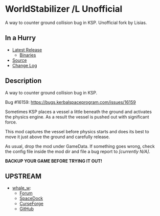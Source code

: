 # WorldStabilizer /L Unofficial

A way to counter ground collision bug in KSP. Unofficial fork by Lisias.

## In a Hurry

* [Latest Release](https://github.com/net-lisias-kspu/WorldStabilizer/releases)
	+ [Binaries](https://github.com/net-lisias-kspu/WorldStabilizer/tree/Archive)
* [Source](https://github.com/net-lisias-kspu/WorldStabilizer)
* [Change Log](./CHANGE_LOG.md)


## Description

A way to counter ground collision bug in KSP.

Bug #16159: https://bugs.kerbalspaceprogram.com/issues/16159

Sometimes KSP places a vessel a little beneath the ground and activates the physics engine. As a result the vessel is pushed out with significant force.

This mod captures the vessel before physics starts and does its best to move it just above the ground and carefully release.

As usual, drop the mod under GameData. If something goes wrong, check the config file inside the mod dir and file a bug report to *[currently N/A]*.

**BACKUP YOUR GAME BEFORE TRYING IT OUT!**


## UPSTREAM

* [whale_w](https://forum.kerbalspaceprogram.com/index.php?/profile/167015-whale_2/):
	+ [Forum](https://forum.kerbalspaceprogram.com/index.php?/topic/169206-131-143-worldstabilizer-bugfix-for-vessels-bouncing-on-scene-load/)
	+ [SpaceDock](https://spacedock.info/mod/1632/WorldStabilizer)
	+ [CurseForge](https://kerbal.curseforge.com/projects/worldstabilizer)
	+ [GitHub](https://github.com/whale2/WorldStabilizer)
